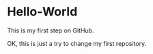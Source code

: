 # Hello-World
This is my first step on GitHub.

OK, this is just a try to change my first repository.
